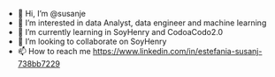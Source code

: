- 👋 Hi, I’m @susanje
- 👀 I’m interested in data Analyst, data engineer and machine learning
- 🌱 I’m currently learning in SoyHenry and CodoaCodo2.0
- 💞️ I’m looking to collaborate on SoyHenry
- 📫 How to reach me https://www.linkedin.com/in/estefania-susanj-738bb7229

<!---
susanje/susanje is a ✨ special ✨ repository because its `README.md` (this file) appears on your GitHub profile.
You can click the Preview link to take a look at your changes.
--->
